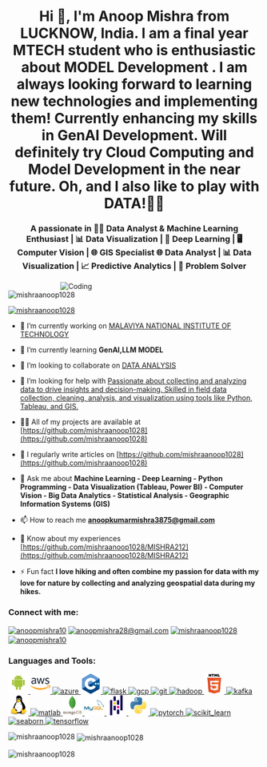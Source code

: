
<h1 align="center">Hi 👋, I'm Anoop Mishra from LUCKNOW, India. I am a final year MTECH student who is enthusiastic about MODEL Development . I am always looking forward to learning new technologies and implementing them! Currently enhancing my skills in GenAI Development. Will definitely try Cloud Computing and Model Development in the near future. Oh, and I also like to play with DATA!🙋‍♀️</h1>
<h3 align="center">A passionate in 👨‍💻 Data Analyst & Machine Learning Enthusiast | 📊 Data Visualization | 🧠 Deep Learning | 🖥️ Computer Vision | 🌐 GIS Specialist 🌐 Data Analyst | 📊 Data Visualization | 📈 Predictive Analytics | 🧩 Problem Solver</h3>
<img align="right" alt="Coding" width="400" src="https://cdn.dribbble.com/users/116207..."</h4>

<p align="left"> <img src="https://komarev.com/ghpvc/?username=mishraanoop1028&label=Profile%20views&color=0e75b6&style=flat" alt="mishraanoop1028" /> </p>

<p align="left"> <a href="https://github.com/ryo-ma/github-profile-trophy"><img src="https://github-profile-trophy.vercel.app/?username=mishraanoop1028" alt="mishraanoop1028" /></a> </p>

- 🔭 I’m currently working on [MALAVIYA NATIONAL INSTITUTE OF TECHNOLOGY](https://github.com/mishraanoop1028/DP-PRIDICTION.git)

- 🌱 I’m currently learning **GenAI,LLM MODEL**

- 👯 I’m looking to collaborate on [DATA ANALYSIS](https://github.com/mishraanoop1028)

- 🤝 I’m looking for help with [Passionate about collecting and analyzing data to drive insights and decision-making. Skilled in field data collection, cleaning, analysis, and visualization using tools like Python, Tableau, and GIS.](https://github.com/mishraanoop1028/PROJECT24)

- 👨‍💻 All of my projects are available at [https://github.com/mishraanoop1028](https://github.com/mishraanoop1028)

- 📝 I regularly write articles on [https://github.com/mishraanoop1028](https://github.com/mishraanoop1028)

- 💬 Ask me about **Machine Learning - Deep Learning - Python Programming - Data Visualization (Tableau, Power BI) - Computer Vision - Big Data Analytics - Statistical Analysis - Geographic Information Systems (GIS)**

- 📫 How to reach me **anoopkumarmishra3875@gmail.com**

- 📄 Know about my experiences [https://github.com/mishraanoop1028/MISHRA212](https://github.com/mishraanoop1028/MISHRA212)

- ⚡ Fun fact **I love hiking and often combine my passion for data with my love for nature by collecting and analyzing geospatial data during my hikes.**

<h3 align="left">Connect with me:</h3>
<p align="left">
<a href="https://twitter.com/anoopmishra10" target="blank"><img align="center" src="https://raw.githubusercontent.com/rahuldkjain/github-profile-readme-generator/master/src/images/icons/Social/twitter.svg" alt="anoopmishra10" height="30" width="40" /></a>
<a href="https://fb.com/anoopmishra28@gmail.com" target="blank"><img align="center" src="https://raw.githubusercontent.com/rahuldkjain/github-profile-readme-generator/master/src/images/icons/Social/facebook.svg" alt="anoopmishra28@gmail.com" height="30" width="40" /></a>
<a href="https://instagram.com/mishraanoop1028" target="blank"><img align="center" src="https://raw.githubusercontent.com/rahuldkjain/github-profile-readme-generator/master/src/images/icons/Social/instagram.svg" alt="mishraanoop1028" height="30" width="40" /></a>
<a href="https://www.hackerrank.com/anoopmishra10" target="blank"><img align="center" src="https://raw.githubusercontent.com/rahuldkjain/github-profile-readme-generator/master/src/images/icons/Social/hackerrank.svg" alt="anoopmishra10" height="30" width="40" /></a>
</p>

<h3 align="left">Languages and Tools:</h3>
<p align="left"> <a href="https://developer.android.com" target="_blank" rel="noreferrer"> <img src="https://raw.githubusercontent.com/devicons/devicon/master/icons/android/android-original-wordmark.svg" alt="android" width="40" height="40"/> </a> <a href="https://aws.amazon.com" target="_blank" rel="noreferrer"> <img src="https://raw.githubusercontent.com/devicons/devicon/master/icons/amazonwebservices/amazonwebservices-original-wordmark.svg" alt="aws" width="40" height="40"/> </a> <a href="https://azure.microsoft.com/en-in/" target="_blank" rel="noreferrer"> <img src="https://www.vectorlogo.zone/logos/microsoft_azure/microsoft_azure-icon.svg" alt="azure" width="40" height="40"/> </a> <a href="https://www.w3schools.com/cpp/" target="_blank" rel="noreferrer"> <img src="https://raw.githubusercontent.com/devicons/devicon/master/icons/cplusplus/cplusplus-original.svg" alt="cplusplus" width="40" height="40"/> </a> <a href="https://flask.palletsprojects.com/" target="_blank" rel="noreferrer"> <img src="https://www.vectorlogo.zone/logos/pocoo_flask/pocoo_flask-icon.svg" alt="flask" width="40" height="40"/> </a> <a href="https://cloud.google.com" target="_blank" rel="noreferrer"> <img src="https://www.vectorlogo.zone/logos/google_cloud/google_cloud-icon.svg" alt="gcp" width="40" height="40"/> </a> <a href="https://git-scm.com/" target="_blank" rel="noreferrer"> <img src="https://www.vectorlogo.zone/logos/git-scm/git-scm-icon.svg" alt="git" width="40" height="40"/> </a> <a href="https://hadoop.apache.org/" target="_blank" rel="noreferrer"> <img src="https://www.vectorlogo.zone/logos/apache_hadoop/apache_hadoop-icon.svg" alt="hadoop" width="40" height="40"/> </a> <a href="https://www.w3.org/html/" target="_blank" rel="noreferrer"> <img src="https://raw.githubusercontent.com/devicons/devicon/master/icons/html5/html5-original-wordmark.svg" alt="html5" width="40" height="40"/> </a> <a href="https://kafka.apache.org/" target="_blank" rel="noreferrer"> <img src="https://www.vectorlogo.zone/logos/apache_kafka/apache_kafka-icon.svg" alt="kafka" width="40" height="40"/> </a> <a href="https://www.linux.org/" target="_blank" rel="noreferrer"> <img src="https://raw.githubusercontent.com/devicons/devicon/master/icons/linux/linux-original.svg" alt="linux" width="40" height="40"/> </a> <a href="https://www.mathworks.com/" target="_blank" rel="noreferrer"> <img src="https://upload.wikimedia.org/wikipedia/commons/2/21/Matlab_Logo.png" alt="matlab" width="40" height="40"/> </a> <a href="https://www.mongodb.com/" target="_blank" rel="noreferrer"> <img src="https://raw.githubusercontent.com/devicons/devicon/master/icons/mongodb/mongodb-original-wordmark.svg" alt="mongodb" width="40" height="40"/> </a> <a href="https://www.mysql.com/" target="_blank" rel="noreferrer"> <img src="https://raw.githubusercontent.com/devicons/devicon/master/icons/mysql/mysql-original-wordmark.svg" alt="mysql" width="40" height="40"/> </a> <a href="https://pandas.pydata.org/" target="_blank" rel="noreferrer"> <img src="https://raw.githubusercontent.com/devicons/devicon/2ae2a900d2f041da66e950e4d48052658d850630/icons/pandas/pandas-original.svg" alt="pandas" width="40" height="40"/> </a> <a href="https://www.python.org" target="_blank" rel="noreferrer"> <img src="https://raw.githubusercontent.com/devicons/devicon/master/icons/python/python-original.svg" alt="python" width="40" height="40"/> </a> <a href="https://pytorch.org/" target="_blank" rel="noreferrer"> <img src="https://www.vectorlogo.zone/logos/pytorch/pytorch-icon.svg" alt="pytorch" width="40" height="40"/> </a> <a href="https://scikit-learn.org/" target="_blank" rel="noreferrer"> <img src="https://upload.wikimedia.org/wikipedia/commons/0/05/Scikit_learn_logo_small.svg" alt="scikit_learn" width="40" height="40"/> </a> <a href="https://seaborn.pydata.org/" target="_blank" rel="noreferrer"> <img src="https://seaborn.pydata.org/_images/logo-mark-lightbg.svg" alt="seaborn" width="40" height="40"/> </a> <a href="https://www.tensorflow.org" target="_blank" rel="noreferrer"> <img src="https://www.vectorlogo.zone/logos/tensorflow/tensorflow-icon.svg" alt="tensorflow" width="40" height="40"/> </a> </p>

<p><img align="left" src="https://github-readme-stats.vercel.app/api/top-langs?username=mishraanoop1028&show_icons=true&locale=en&layout=compact" alt="mishraanoop1028" /></p>

<p>&nbsp;<img align="center" src="https://github-readme-stats.vercel.app/api?username=mishraanoop1028&show_icons=true&locale=en" alt="mishraanoop1028" /></p>

<p><img align="center" src="https://github-readme-streak-stats.herokuapp.com/?user=mishraanoop1028&" alt="mishraanoop1028" /></p>
